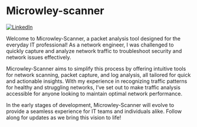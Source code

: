 # Microwley-scanner
[![LinkedIn](https://img.shields.io/badge/LinkedIn-blue?style=flat&logo=linkedin)](https://www.linkedin.com/in/michael-browley-392557b1/)


Welcome to Microwley-Scanner, a packet analysis tool designed for the everyday IT professional! As a network engineer, I was challenged to quickly capture and analyze network traffic to troubleshoot security and network issues effectively. 

Microwley-Scanner aims to simplify this process by offering intuitive tools for network scanning, packet capture, and log analysis, all tailored for quick and actionable insights. With my experience in recognizing traffic patterns for healthy and struggling networks, I’ve set out to make traffic analysis accessible for anyone looking to maintain optimal network performance.

In the early stages of development, Microwley-Scanner will evolve to provide a seamless experience for IT teams and individuals alike. Follow along for updates as we bring this vision to life!

